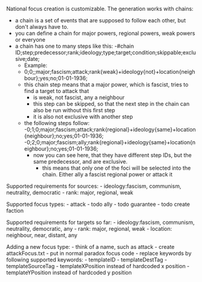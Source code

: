 National focus creation is customizable.
The generation works with chains:
  -  a chain is a set of events that are supposed to follow each other, but don't always have to.
  - you can define a chain for major powers, regional powers, weak powers or everyone
  - a chain has one to many steps like this: 
	-#chain ID;step;predecessor;rank;ideology;type;target;condition;skippable;exclusive;date;
	- Example:
	- 0;0;;major;fascism;attack;rank{weak}+ideology{not}+location{neighbour};yes;no;01-01-1936;
	- this chain step means that a major power, which is fascist, tries to find a target to attack that
		- is weak, not fascist, any a neighbour
		- this step can be skipped, so that the next step in the chain can also be run without this first step
		- it is also not exclusive with another step
	- the following steps follow:
		-0;1;0;major;fascism;attack;rank{regional}+ideology{same}+location{neighbour};no;yes;01-01-1936;
		-0;2;0;major;fascism;ally;rank{regional}+ideology{same}+location{neighbour};no;yes;01-01-1936;
		- now you can see here, that they have different step IDs, but the same predecessor, and are exclusive.
			- this means that only one of the foci will be selected into the chain. Either ally a fascist regional power or attack it
		
	
	
Supported requirements for sources:
	- ideology:fascism, communism, neutrality, democratic
	- rank: major, regional, weak
	
Supported focus types:
	- attack
	- todo ally
	- todo guarantee
	- todo create faction
	

Supported requirements for targets so far:
	- ideology:fascism, communism, neutrality, democratic, any
	- rank: major, regional, weak
	- location: neighbour, near, distant, any
	
	
Adding a new focus type:
	- think of a name, such as attack
	- create attackFocus.txt
	- put in normal paradox focus code
	- replace keywords by following supported keywords:
		- templateID
		- templateDestTag
		- templateSourceTag
		- templateXPosition instead of hardcoded x position
		- templateYPosition instead of hardcoded y position